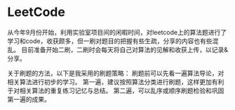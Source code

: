 # LeetCode

从今年9月份开始，利用实验室项目间的闲暇时间，对leetcode上的算法题进行了学习和code，收获颇多，但一刷对题目的把握有些生疏，分享的内容也有些混乱。
目前准备开始二刷，二刷时会每天将自己对算法的见解和收获上传，以记录&分享。

关于刷题的方法，以下是我采用的刷题策略：
刷题前可以先看一遍算法导论，对相关算法进行初步的学习。
第一遍，建议按照算法分类进行刷题，这样更加有利于对相关算法的重复练习记忆与总结。
第二遍，可以乱序或顺序刷题检验和巩固第一遍的成果。
